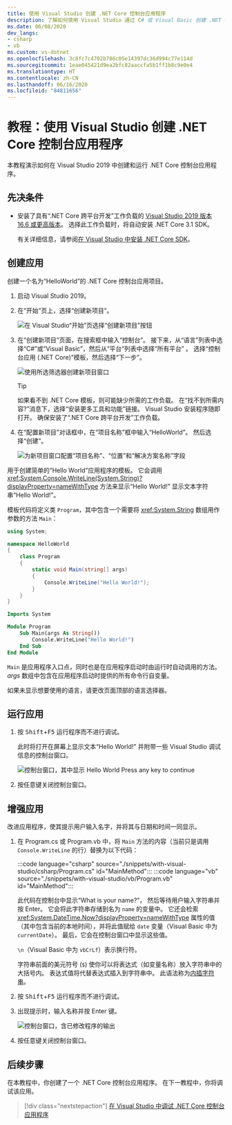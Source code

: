 ```yaml
---
title: 使用 Visual Studio 创建 .NET Core 控制台应用程序
description: 了解如何使用 Visual Studio 通过 C# 或 Visual Basic 创建 .NET Core 控制台应用程序。
ms.date: 06/08/2020
dev_langs:
- csharp
- vb
ms.custom: vs-dotnet
ms.openlocfilehash: 3c8fc7c4702b786c05e14397dc36d994c77e114d
ms.sourcegitcommit: 1eae045421d9ea2bfc82aaccfa5b1ff1b8c9e0e4
ms.translationtype: HT
ms.contentlocale: zh-CN
ms.lasthandoff: 06/16/2020
ms.locfileid: "84811656"
---
```

# <a name="tutorial-create-a-net-core-console-application-using-visual-studio"></a>教程：使用 Visual Studio 创建 .NET Core 控制台应用程序

本教程演示如何在 Visual Studio 2019 中创建和运行 .NET Core 控制台应用程序。

## <a name="prerequisites"></a>先决条件

- 安装了具有“.NET Core 跨平台开发”工作负载的 [Visual Studio 2019 版本 16.6 或更高版本](https://visualstudio.microsoft.com/downloads/?utm_medium=microsoft&utm_source=docs.microsoft.com&utm_campaign=inline+link&utm_content=download+vs2019)。 选择此工作负载时，将自动安装 .NET Core 3.1 SDK。

  有关详细信息，请参阅[在 Visual Studio 中安装 .NET Core SDK](../install/sdk.md?pivots=os-windows#install-with-visual-studio)。

## <a name="create-the-app"></a>创建应用

创建一个名为“HelloWorld”的 .NET Core 控制台应用项目。

1. 启动 Visual Studio 2019。

1. 在“开始”页上，选择“创建新项目”。

   ![在 Visual Studio“开始”页选择“创建新项目”按钮](./media/with-visual-studio/start-window.png)

1. 在“创建新项目”页面，在搜索框中输入“控制台”。 接下来，从“语言”列表中选择“C#”或“Visual Basic”，然后从“平台”列表中选择“所有平台”  。 选择“控制台应用 (.NET Core)”模板，然后选择“下一步”。

   ![使用所选筛选器创建新项目窗口](./media/with-visual-studio/create-new-project.png)

   > [!TIP]
   > 如果看不到 .NET Core 模板，则可能缺少所需的工作负载。 在“找不到所需内容?”消息下，选择“安装更多工具和功能”链接。 Visual Studio 安装程序随即打开。 确保安装了“.NET Core 跨平台开发”工作负载。

1. 在“配置新项目”对话框中，在“项目名称”框中输入“HelloWorld”。 然后选择“创建”。

   ![为新项目窗口配置“项目名称”、“位置”和“解决方案名称”字段](./media/with-visual-studio/configure-new-project.png)

用于创建简单的“Hello World”应用程序的模板。 它会调用 <xref:System.Console.WriteLine(System.String)?displayProperty=nameWithType> 方法来显示“Hello World!” 显示文本字符串“Hello World!”。

模板代码将定义类 `Program`，其中包含一个需要将 <xref:System.String> 数组用作参数的方法 `Main`：

```csharp
using System;

namespace HelloWorld
{
    class Program
    {
        static void Main(string[] args)
        {
            Console.WriteLine("Hello World!");
        }
    }
}
```

```vb
Imports System

Module Program
    Sub Main(args As String())
        Console.WriteLine("Hello World!")
    End Sub
End Module
```

`Main` 是应用程序入口点，同时也是在应用程序启动时由运行时自动调用的方法。 *args* 数组中包含在应用程序启动时提供的所有命令行自变量。

如果未显示想要使用的语言，请更改页面顶部的语言选择器。

## <a name="run-the-app"></a>运行应用

1. 按 <kbd>Shift</kbd>+<kbd>F5</kbd> 运行程序而不进行调试。

   此时将打开在屏幕上显示文本“Hello World!” 并附带一些 Visual Studio 调试信息的控制台窗口。

   ![控制台窗口，其中显示 Hello World Press any key to continue](./media/with-visual-studio/hello-world-console.png)

1. 按任意键关闭控制台窗口。

## <a name="enhance-the-app"></a>增强应用

改进应用程序，使其提示用户输入名字，并将其与日期和时间一同显示。

1. 在 Program.cs 或 Program.vb 中，将 `Main` 方法的内容（当前只是调用 `Console.WriteLine` 的行）替换为以下代码：

   :::code language="csharp" source="./snippets/with-visual-studio/csharp/Program.cs" id="MainMethod":::
   :::code language="vb" source="./snippets/with-visual-studio/vb/Program.vb" id="MainMethod":::

   此代码在控制台中显示“What is your name?”， 然后等待用户输入字符串并按 Enter<kbd></kbd>。 它会将此字符串存储到名为 `name` 的变量中。 它还会检索 <xref:System.DateTime.Now?displayProperty=nameWithType> 属性的值（其中包含当前的本地时间），并将此值赋给 `date` 变量（Visual Basic 中为 `currentDate`）。 最后，它会在控制台窗口中显示这些值。

   `\n`（Visual Basic 中为 `vbCrLf`）表示换行符。

   字符串前面的美元符号 (`$`) 使你可以将表达式（如变量名称）放入字符串中的大括号内。 表达式值将代替表达式插入到字符串中。 此语法称为[内插字符串](../../csharp/language-reference/tokens/interpolated.md)。

1. 按 <kbd>Shift</kbd>+<kbd>F5</kbd> 运行程序而不进行调试。

1. 出现提示时，输入名称并按 Enter<kbd></kbd> 键。

   ![控制台窗口，含已修改程序的输出](./media/with-visual-studio/hello-world-update.png)

1. 按任意键关闭控制台窗口。

## <a name="next-steps"></a>后续步骤

在本教程中，你创建了一个 .NET Core 控制台应用程序。 在下一教程中，你将调试该应用。

> [!div class="nextstepaction"]
> [在 Visual Studio 中调试 .NET Core 控制台应用程序](debugging-with-visual-studio.md)
